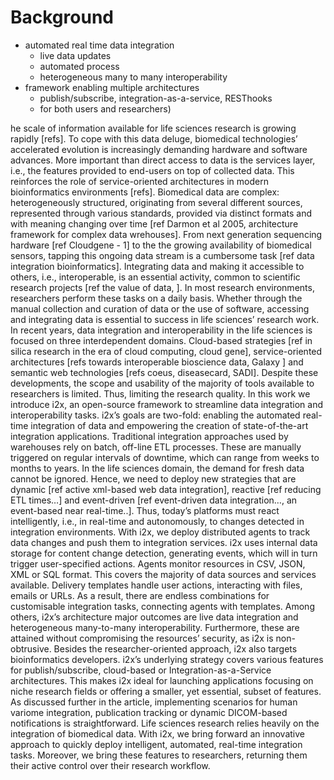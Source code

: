 # Background

- automated real time data integration
	- live data updates
	- automated process
	- heterogeneous many to many interoperability
- framework enabling multiple architectures
	- publish/subscribe, integration-as-a-service, RESThooks
	- for both users and researchers)


he scale of information available for life sciences research is growing rapidly [refs]. To cope with this data deluge, biomedical technologies’ accelerated evolution is increasingly demanding hardware and software advances. More important than direct access to data is the services layer, i.e., the features provided to end-users on top of collected data. This reinforces the role of service-oriented architectures in modern bioinformatics environments [refs].
Biomedical data are complex: heterogeneously structured, originating from several different sources, represented through various standards, provided via distinct formats and with meaning changing over time [ref Darmon et al 2005, architecture framework for complex data wrehouses]. From next generation sequencing hardware [ref Cloudgene - 1] to the the growing availability of biomedical sensors, tapping this ongoing data stream is a cumbersome task [ref data integration bioinformatics]. Integrating data and making it accessible to others, i.e., interoperable, is an essential activity, common to scientific research projects [ref the value of data, ].
In most research environments, researchers perform these tasks on a daily basis. Whether through the manual collection and curation of data or the use of software, accessing and integrating data is essential to success in life sciences’ research work.
In recent years, data integration and interoperability in the life sciences is focused on three interdependent domains. Cloud-based strategies [ref in silica research in the era of cloud computing, cloud gene], service-oriented architectures [refs towards interoperable bioscience data, Galaxy ] and semantic web technologies [refs coeus, diseasecard, SADI].
Despite these developments, the scope and usability of the majority of tools available to researchers is limited. Thus, limiting the research quality.
In this work we introduce i2x, an open-source framework to streamline data integration and interoperability tasks. i2x’s goals are two-fold: enabling the automated real-time integration of data and empowering the creation of state-of-the-art integration applications.
Traditional integration approaches used by warehouses rely on batch, off-line ETL processes. These are manually triggered on regular intervals of downtime, which can range from weeks to months to years. In the life sciences domain, the demand for fresh data cannot be ignored. Hence, we need to deploy new strategies that are dynamic [ref active xml-based web data integration], reactive [ref reducing ETL times…] and event-driven [ref event-driven data integration…, an event-based near real-time..]. Thus, today’s platforms must react intelligently, i.e., in real-time and autonomously, to changes detected in integration environments.
With i2x, we deploy distributed agents to track data changes and push them to integration services. i2x uses internal data storage for content change detection, generating events, which will in turn trigger user-specified actions. Agents monitor resources in CSV, JSON, XML or SQL format. This covers the majority of data sources and services available. Delivery templates handle user actions, interacting with files, emails or URLs. As a result, there are endless combinations for customisable integration tasks, connecting agents with templates. Among others, i2x’s architecture major outcomes are live data integration and heterogeneous many-to-many interoperability. Furthermore, these are attained without compromising the resources’ security, as i2x is non-obtrusive.
Besides the researcher-oriented approach, i2x also targets bioinformatics developers. i2x’s underlying strategy covers various features for publish/subscribe, cloud-based or Integration-as-a-Service architectures. This makes i2x ideal for launching applications focusing on niche research fields or offering a smaller, yet essential, subset of features. As discussed further in the article, implementing scenarios for human variome integration, publication tracking or dynamic DICOM-based notifications is straightforward.
Life sciences research relies heavily on the integration of biomedical data. With i2x, we bring forward an innovative approach to quickly deploy intelligent, automated, real-time integration tasks. Moreover, we bring these features to researchers, returning them their active control over their research workflow.